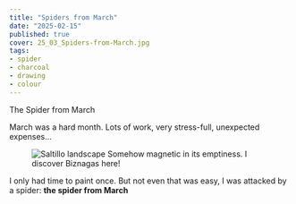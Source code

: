 ```yaml
---
title: "Spiders from March"
date: "2025-02-15"
published: true
cover: 25_03_Spiders-from-March.jpg
tags:
- spider
- charcoal
- drawing
- colour
---
```


The Spider from March

<!-- excerpt -->

March was a hard month. Lots of work, very stress-full, unexpected expenses...

<figure class="text-center flex justify-center flex-col">
<img src="/assets/img/posts/25_03_Spiders-from-March.jpg" alt="Saltillo landscape" />
<caption>
Somehow magnetic in its emptiness. I discover Biznagas here! 
</caption>
</figure>

I only had time to paint once. But not even that was easy, I was attacked by a spider: **the spider from March**
